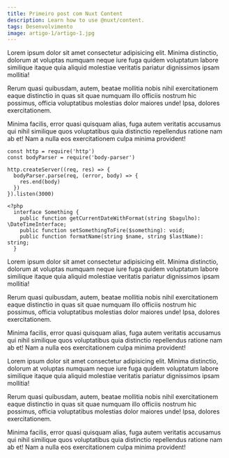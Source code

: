 ```yaml
---
title: Primeiro post com Nuxt Content
description: Learn how to use @nuxt/content.
tags: Desenvolvimento
image: artigo-1/artigo-1.jpg
---
```


Lorem ipsum dolor sit amet consectetur adipisicing elit. Minima distinctio, dolorum at voluptas numquam neque iure fuga quidem voluptatum labore similique itaque quia aliquid molestiae veritatis pariatur dignissimos ipsam mollitia!

Rerum quasi quibusdam, autem, beatae mollitia nobis nihil exercitationem eaque distinctio in quas sit quae numquam illo officiis nostrum hic possimus, officia voluptatibus molestias dolor maiores unde! Ipsa, dolores exercitationem.

Minima facilis, error quasi quisquam alias, fuga autem veritatis accusamus qui nihil similique quos voluptatibus quia distinctio repellendus ratione nam ab et! Nam a nulla eos exercitationem culpa minima provident!

```js{1,3-5}[server.js]
const http = require('http')
const bodyParser = require('body-parser')

http.createServer((req, res) => {
  bodyParser.parse(req, (error, body) => {
    res.end(body)
  })
}).listen(3000)
```

```php{1,3-5}[Something.php]
<?php
  interface Something {
    public function getCurrentDateWithFormat(string $bagulho): \DateTimeInterface;
    public function setSomethingToFire($something): void;
    public function formatName(string $name, string $lastName): string;
  }
```

Lorem ipsum dolor sit amet consectetur adipisicing elit. Minima distinctio, dolorum at voluptas numquam neque iure fuga quidem voluptatum labore similique itaque quia aliquid molestiae veritatis pariatur dignissimos ipsam mollitia!

Rerum quasi quibusdam, autem, beatae mollitia nobis nihil exercitationem eaque distinctio in quas sit quae numquam illo officiis nostrum hic possimus, officia voluptatibus molestias dolor maiores unde! Ipsa, dolores exercitationem.

Minima facilis, error quasi quisquam alias, fuga autem veritatis accusamus qui nihil similique quos voluptatibus quia distinctio repellendus ratione nam ab et! Nam a nulla eos exercitationem culpa minima provident!

Lorem ipsum dolor sit amet consectetur adipisicing elit. Minima distinctio, dolorum at voluptas numquam neque iure fuga quidem voluptatum labore similique itaque quia aliquid molestiae veritatis pariatur dignissimos ipsam mollitia!

Rerum quasi quibusdam, autem, beatae mollitia nobis nihil exercitationem eaque distinctio in quas sit quae numquam illo officiis nostrum hic possimus, officia voluptatibus molestias dolor maiores unde! Ipsa, dolores exercitationem.

Minima facilis, error quasi quisquam alias, fuga autem veritatis accusamus qui nihil similique quos voluptatibus quia distinctio repellendus ratione nam ab et! Nam a nulla eos exercitationem culpa minima provident!
